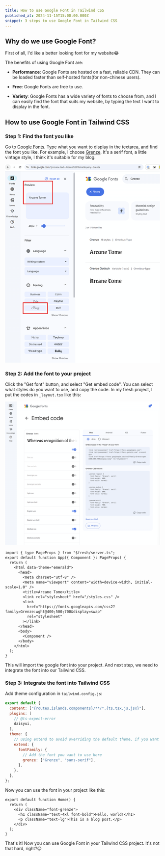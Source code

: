 ```yaml
---
title: How to use Google Font in Tailwind CSS
published_at: 2024-11-15T15:00:00.000Z
snippet: 3 steps to use Google Font in Tailwind CSS
---
```


## Why do we use Google Font?

First of all, I'd like a better looking font for my website😂

The benefits of using Google Font are:

- **Performance**: Google Fonts are hosted on a fast, reliable CDN. They can be loaded faster than self-hosted fonts(for non-chinese users).

- **Free**: Google Fonts are free to use.

- **Variety**: Google Fonts has a wide variety of fonts to choose from, and I can easily find the font that suits my website, by typing the text I want to display in the font.

## How to use Google Font in Tailwind CSS

### Step 1: Find the font you like

Go to [Google Fonts](https://fonts.google.com/?preview.text=Arcane%20Tome).
Type what you want to display in the textarea, and find the font you like. For example, I choose [Grenze](https://fonts.google.com/?preview.text=Arcane%20Tome&query=Grenze). It's a serif font, a little vintage style, I think it's suitable for my blog.

![google front](/static/posts//google_font_01.png)

### Step 2: Add the font to your project

Click the "Get font" button, and select "Get embed code". You can select what styles do you want to use, and copy the code. In my fresh project, I put the codes in `_layout.tsx` like this:

![google front](/static/posts//google_font_02.png)

```tsx
import { type PageProps } from "$fresh/server.ts";
export default function App({ Component }: PageProps) {
  return (
    <html data-theme="emerald">
      <head>
        <meta charset="utf-8" />
        <meta name="viewport" content="width=device-width, initial-scale=1.0" />
        <title>Arcane Tome</title>
        <link rel="stylesheet" href="/styles.css" />
        <link
          href="https://fonts.googleapis.com/css2?family=Grenze:wght@400;500;700&display=swap"
          rel="stylesheet"
        ></link>
      </head>
      <body>
        <Component />
      </body>
    </html>
  );
}
```

This will import the google font into your project. And next step, we need to integrate the font into our Tailwind CSS.

### Step 3: Integrate the font into Tailwind CSS

Add theme configuration in `tailwind.config.js`:

```js
export default {
  content: ["{routes,islands,components}/**/*.{ts,tsx,js,jsx}"],
  plugins: [
    // @ts-expect-error
    daisyui,
  ],
  theme: {
    // using extend to avoid overriding the default theme, if you want to use the default theme, you can remove the extend key
    extend: {
      fontFamily: {
        // Add the font you want to use here
        grenze: ["Grenze", "sans-serif"],
      },
    },
  },
};
```

Now you can use the font in your project like this:

```tsx
export default function Home() {
  return (
    <div className="font-grenze">
      <h1 className="text-4xl font-bold">Hello, world!</h1>
      <p className="text-lg">This is a blog post.</p>
    </div>
  );
}
```

That's it! Now you can use Google Font in your Tailwind CSS project. It's not that hard, right?😉
